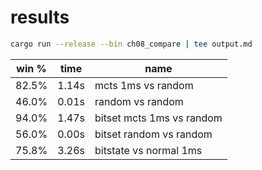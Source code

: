 # results


```sh
cargo run --release --bin ch08_compare | tee output.md
```

| win % | time | name |
| ------- | ---- | ---- |
| 82.5% | 1.14s | mcts 1ms vs random |
| 46.0% | 0.01s | random vs random |
| 94.0% | 1.47s | bitset mcts 1ms vs random |
| 56.0% | 0.00s | bitset random vs random |
| 75.8% | 3.26s | bitstate vs normal 1ms |
